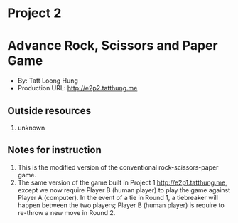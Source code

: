 # Project 2
# Advance Rock, Scissors and Paper Game 
+ By: Tatt Loong Hung 
+ Production URL: <http://e2p2.tatthung.me>  

## Outside resources 
1. unknown

## Notes for instruction 
1. This is the modified version of the conventional rock-scissors-paper game. 
2. The same version of the game built in Project 1 <http://e2p1.tatthung.me>, 
except we now require Player B (human player) to play the game against Player A 
(computer). In the event of a tie in Round 1, a tiebreaker will happen between 
the two players; Player B (human player) is require to re-throw a new move in 
Round 2.
